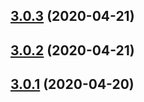 ## [3.0.3](https://github.com/country-regions/react-country-region-selector/compare/2.1.0...3.0.3) (2020-04-21)



## [3.0.2](https://github.com/country-regions/react-country-region-selector/compare/2.1.0...3.0.2) (2020-04-21)



## [3.0.1](https://github.com/country-regions/react-country-region-selector/compare/2.1.0...3.0.1) (2020-04-20)



